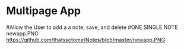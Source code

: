 # Multipage App 
#Allow the User to add a a note, save, and delete 
#ONE SINGLE NOTE 
newapp.PNG
https://github.com/thatssotome/Notes/blob/master/newapp.PNG
